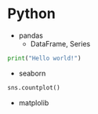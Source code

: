 # Python
* pandas
  * DataFrame, Series

```python
print("Hello world!")
```

* seaborn
```python
sns.countplot()
```

* matplolib
